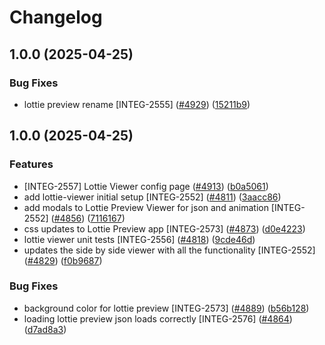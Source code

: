 # Changelog

## 1.0.0 (2025-04-25)


### Bug Fixes

* lottie preview rename [INTEG-2555] ([#4929](https://github.com/contentful/marketplace-partner-apps/issues/4929)) ([15211b9](https://github.com/contentful/marketplace-partner-apps/commit/15211b920d0b3661aa7dfdbf5d53588fb4f8528d))

## 1.0.0 (2025-04-25)


### Features

* [INTEG-2557] Lottie Viewer config page ([#4913](https://github.com/contentful/marketplace-partner-apps/issues/4913)) ([b0a5061](https://github.com/contentful/marketplace-partner-apps/commit/b0a506111f167fff01ea6d4695ac1f4a65e76ce0))
* add lottie-viewer initial setup [INTEG-2552] ([#4811](https://github.com/contentful/marketplace-partner-apps/issues/4811)) ([3aacc86](https://github.com/contentful/marketplace-partner-apps/commit/3aacc868eb20b3d2640b06aa50a2f96b8b836a51))
* add modals to Lottie Preview Viewer for json and animation [INTEG-2552] ([#4856](https://github.com/contentful/marketplace-partner-apps/issues/4856)) ([7116167](https://github.com/contentful/marketplace-partner-apps/commit/711616758c2b1ed222dcae04e60cecfcd205e91d))
* css updates to Lottie Preview app [INTEG-2573] ([#4873](https://github.com/contentful/marketplace-partner-apps/issues/4873)) ([d0e4223](https://github.com/contentful/marketplace-partner-apps/commit/d0e42239723df65b1dbae8cb0e78631e94c4a664))
* lottie viewer unit tests [INTEG-2556] ([#4818](https://github.com/contentful/marketplace-partner-apps/issues/4818)) ([9cde46d](https://github.com/contentful/marketplace-partner-apps/commit/9cde46db89f0593f3c92b2c2af05b73fe989ac8a))
* updates the side by side viewer with all the functionality [INTEG-2552] ([#4829](https://github.com/contentful/marketplace-partner-apps/issues/4829)) ([f0b9687](https://github.com/contentful/marketplace-partner-apps/commit/f0b968796b7ae7fd8474852f3742a2d2b0168350))


### Bug Fixes

* background color for lottie preview [INTEG-2573] ([#4889](https://github.com/contentful/marketplace-partner-apps/issues/4889)) ([b56b128](https://github.com/contentful/marketplace-partner-apps/commit/b56b12817cf7d0d60171917418e1f999a4c9dcb2))
* loading lottie preview json loads correctly [INTEG-2576] ([#4864](https://github.com/contentful/marketplace-partner-apps/issues/4864)) ([d7ad8a3](https://github.com/contentful/marketplace-partner-apps/commit/d7ad8a37fb3a9504a1915f0718797107e1dc3d4e))
